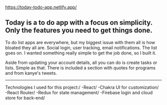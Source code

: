 https://today-todo-app.netlify.app/

Today is a to do app with a focus on simplicity. Only the features you need to get things done.
---------------------------------------------------------------------------------------------------
To do list apps are everywhere, but my biggest issue with them all is how bloated they all are. Social login, user tracking, email notifications. The list goes on. I wanted something really simple to get the job done, so I built it.

Aside from updating your account details, all you can do is create tasks or lists. Simple as that.
There is included a section with quotes for programs and from kanye's tweets.

------------------------------------------------------------------------------------------------------

Technologies I used for this project:/
-React/
-Chakra UI for customization/
-React Router/
-Redux for state management/
-Firebase login and cloud store for back-end/
